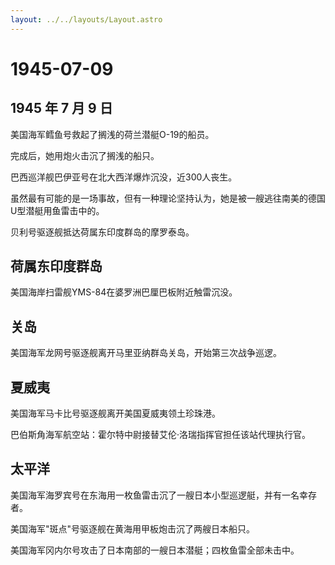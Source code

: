 ```yaml
---
layout: ../../layouts/Layout.astro
---
```


# 1945-07-09

## 1945 年 7 月 9 日

美国海军鳕鱼号救起了搁浅的荷兰潜艇O-19的船员。

完成后，她用炮火击沉了搁浅的船只。

巴西巡洋舰巴伊亚号在北大西洋爆炸沉没，近300人丧生。

虽然最有可能的是一场事故，但有一种理论坚持认为，她是被一艘逃往南美的德国U型潜艇用鱼雷击中的。

贝利号驱逐舰抵达荷属东印度群岛的摩罗泰岛。

## 荷属东印度群岛

美国海岸扫雷舰YMS-84在婆罗洲巴厘巴板附近触雷沉没。

## 关岛

美国海军龙网号驱逐舰离开马里亚纳群岛关岛，开始第三次战争巡逻。

## 夏威夷

美国海军马卡比号驱逐舰离开美国夏威夷领土珍珠港。

巴伯斯角海军航空站：霍尔特中尉接替艾伦·洛瑞指挥官担任该站代理执行官。

## 太平洋

美国海军海罗宾号在东海用一枚鱼雷击沉了一艘日本小型巡逻艇，并有一名幸存者。

美国海军"斑点"号驱逐舰在黄海用甲板炮击沉了两艘日本船只。

美国海军冈内尔号攻击了日本南部的一艘日本潜艇；四枚鱼雷全部未击中。